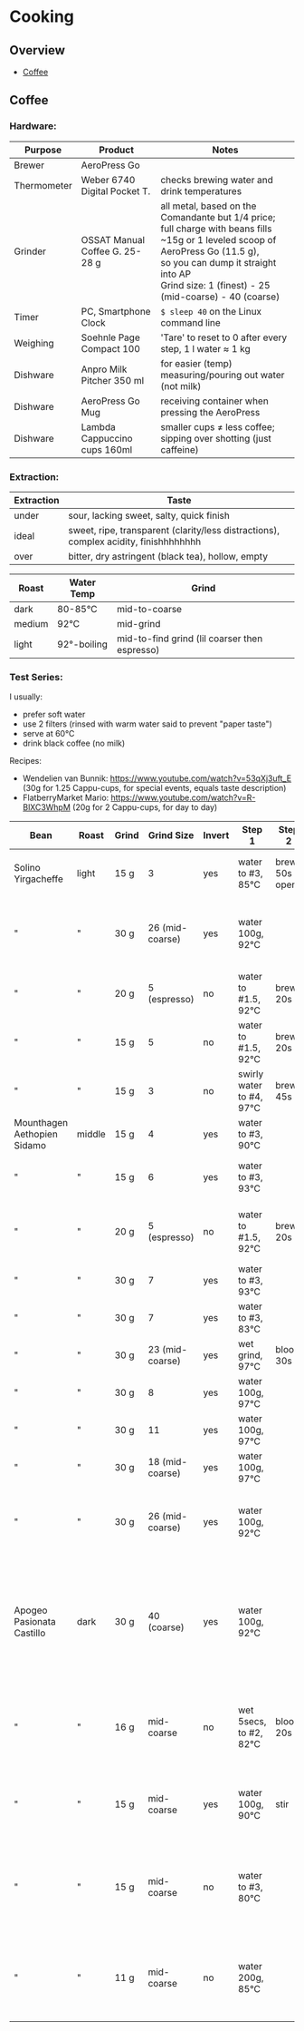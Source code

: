 # Cooking

## Overview

- [Coffee](#coffee)


## Coffee

### Hardware:

| Purpose              | Product                        | Notes
|----------------------|--------------------------------|---------------------------------
| Brewer               | AeroPress Go                   | 
| Thermometer          | Weber 6740 Digital Pocket T.   | checks brewing water and drink temperatures
| Grinder              | OSSAT Manual Coffee G. 25-28 g | all metal, based on the Comandante but 1/4 price; <br>full charge with beans fills ~15g or 1 leveled scoop of AeroPress Go (11.5 g), <br> so you can dump it straight into AP<br>Grind size: 1 (finest) - 25 (mid-coarse) - 40 (coarse)
| Timer                | PC, Smartphone Clock           | `$ sleep 40` on the Linux command line
| Weighing             | Soehnle Page Compact 100       | 'Tare' to reset to 0 after every step, 1 l water &thickapprox; 1 kg 
| Dishware             | Anpro Milk Pitcher 350 ml      | for easier (temp) measuring/pouring out water (not milk)
| Dishware             | AeroPress Go Mug               | receiving container when pressing the AeroPress
| Dishware             | Lambda Cappuccino cups 160ml   | smaller cups &ne; less coffee; sipping over shotting (just caffeine)


### Extraction:

| Extraction       | Taste
|------------------|------------------------------------
| under            | sour, lacking sweet, salty, quick finish
| ideal            | sweet, ripe, transparent (clarity/less distractions), complex acidity, finishhhhhhhh
| over             | bitter, dry astringent (black tea), hollow, empty


| Roast            | Water Temp        | Grind
|------------------|-------------------|--------------------
| dark             | 80-85&deg;C       | mid-to-coarse
| medium           | 92&deg;C          | mid-grind
| light            | 92&deg;-boiling   | mid-to-find grind (lil coarser then espresso)



### Test Series:

I usually:
- prefer soft water
- use 2 filters (rinsed with warm water said to prevent "paper taste")
- serve at 60&deg;C
- drink black coffee (no milk)

Recipes:
- Wendelien van Bunnik: https://www.youtube.com/watch?v=53qXj3uft_E   (30g for 1.25 Cappu-cups, for special events, equals taste description)
- FlatberryMarket Mario: https://www.youtube.com/watch?v=R-BlXC3WhpM  (20g for 2 Cappu-cups, for day to day)


| Bean                         | Roast   | Grind | Grind Size       | Invert | Step 1                          | Step 2         | Step 3            | Step 4                     | Step 5                          | Step 6                   | Subjective
|------------------------------|---------|-------|------------------|--------|---------------------------------|----------------|-------------------|----------------------------|---------------------------------|--------------------------|-----------------------------------------------
| Solino Yirgacheffe           | light   | 15 g  | 3                | yes    | water        to #3,   85&deg;C  | brew 50s open  |                   | press                      |                                 | dilute to 2/3, 83&deg;C  | &starf;&starf;&star;&star;&star;   quality but too light for me
| "                            | "       | 30 g  | 26 (mid-coarse)  | yes    | water        100g,    92&deg;C  |                | stir 20x firmly   |                            | brew 40s closed, no excess air  |                          | dilute 120g,   92&deg;C  | &starf;&starf;&starf;&starf;&star; Wendelien van Bunnik recipe
| "                            | "       | 20 g  | 5  (espresso)    | no     | water        to #1.5, 92&deg;C  | brew 20s       | stir 10s firmly   | press firmly               |                                 | dilute to 1/2, 92&deg;C  | &starf;&starf;&starf;&starf;&star;  
| "                            | "       | 15 g  | 5                | no     | water        to #1.5, 92&deg;C  | brew 20s       | stir 10s firmly   | press firmly               |                                 | dilute to 1/2, 92&deg;C  | &starf;&starf;&starf;&#x2bea;&star; 
| "                            | "       | 15 g  | 3                | no     | swirly water to #4,   97&deg;C  | brew 45s       |                   | press slowly 40s           |                                 | dilute to 1/2. 92&deg;C  | sour
| Mounthagen Aethopien Sidamo  | middle  | 15 g  | 4                | yes    | water        to #3,   90&deg;C  |                | stir 10s slowly   |                            | brew 50s open                   | dilute to 2/3, 83&deg;C  | &starf;&starf;&star;&star;&star;
| "                            | "       | 15 g  | 6                | yes    | water        to #3,   93&deg;C  |                | stir 10s slowly   |                            | brew 40s open                   | dilute to 2/3, 83&deg;C  | &starf;&starf;&starf;&star;&star;  ok for me, too weak for mom
| "                            | "       | 20 g  | 5  (espresso)    | no     | water        to #1.5, 92&deg;C  | brew 20s       | stir 10s strongly | press firmly               |                                 | dilute to 1/2, 92&deg;C  | &starf;&starf;&starf;&starf;&star; mild but ok, quick finish though
| "                            | "       | 30 g  | 7                | yes    | water        to #3,   93&deg;C  |                | stir 10s slowly   |                            | brew 40s open                   | dilute to 2/3, 83&deg;C  | &starf;&starf;&starf;&starf;&star;
| "                            | "       | 30 g  | 7                | yes    | water        to #3,   83&deg;C  |                | stir 10s slowly   |                            | brew 40s open                   | dilute to 2/3, 83&deg;C  | &starf;&star;&star;&star;&star;    somehwat sour
| "                            | "       | 30 g  | 23 (mid-coarse)  | yes    | wet grind,            97&deg;C  | bloom 30s      | stir 3x           | water to top               | brew 90s closed                 | dilute to 1/2, 83&deg;C  | &starf;&starf;&starf;&star;&star;  flowery?
| "                            | "       | 30 g  | 8                | yes    | water        100g,    97&deg;C  |                | stir 20s slowly   |                            | brew 20s open                   | dilute to 2/3, 83&deg;C  | &starf;&starf;&starf;&starf;&star;
| "                            | "       | 30 g  | 11               | yes    | water        100g,    97&deg;C  |                | stir 20s slowly   |                            | brew 20s open                   | dilute to 2/3, 83&deg;C  | &starf;&starf;&starf;&#x2bea;&star; 
| "                            | "       | 30 g  | 18 (mid-coarse)  | yes    | water        100g,    97&deg;C  |                | stir 20s slowly   |                            | brew 20s open                   | dilute to 1/2, 83&deg;C  | &starf;&starf;&starf;&#x2bea;&star; 
| "                            | "       | 30 g  | 26 (mid-coarse)  | yes    | water        100g,    92&deg;C  |                | stir 20x          |                            | brew 40s closed, no excess air  | dilute 120 g,  92&deg;C  | &starf;&starf;&starf;&starf;&star; Wendelien van Bunnik recipe
| Apogeo Pasionata Castillo    | dark    | 30 g  | 40 (coarse)      | yes    | water        100g,    92&deg;C  |                | stir 20x          |                            | brew 40s closed, no excess air  | dilute 120 g,  92&deg;C  | &starf;&starf;&starf;&star;&star; Wendelien van Bunnik recipe, many notes, pretty strong, shocolate (texture) dominates
| "                            | "       | 16 g  | mid-coarse       | no     | wet 5secs,   to #2,   82&deg;C  | bloom 20s      |                   | water to #3                | brew 55s closed (plunger)       |                          | &starf;&starf;&starf;&star;&star; lighter, citrus notes dominate, less shcoloate
| "                            | "       | 15 g  | mid-coarse       | yes    | water        100g,    90&deg;C  | stir           | brew 30s          | stir again                 | water 80g                       | brew 210s closed         | &starf;&starf;&star;&star;&star; nothing special, somewhat sour (acids)
| "                            | "       | 15 g  | mid-coarse       | no     | water        to #3,   80&deg;C  |                | stir 5s           | brew 40s closed, flipped   | stir 5s                         | dilute                   | &starf;&starf;&star;&star;&star; drinkable, nothing special, just some okayish bitter notes
| "                            | "       | 11 g  | mid-coarse       | no     | water        200g,    85&deg;C  |                |                   | brew 120s closed (plunger) | swirl gently (not stir)         | wait 30s, press          | &starf;&starf;&starf;&#x2bea;&star; lil thin, but not bad, does justice to the flavor notes






